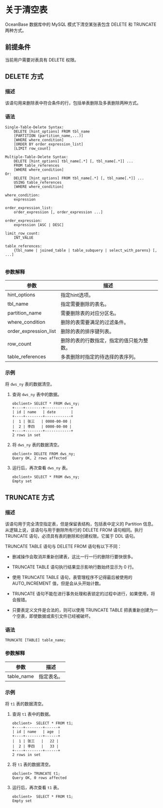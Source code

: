 关于清空表 
==========================

OceanBase 数据库中的 MySQL 模式下清空某张表包含 DELETE 和 TRUNCATE 两种方式。

前提条件 
-------------------------

当前用户需要对表具有 DELETE 权限。

DELETE 方式 
------------------------------

### 描述 

该语句用来删除表中符合条件的行，包括单表删除及多表删除两种方式。

### 语法 

```unknow
Single-Table-Delete Syntax:
    DELETE [hint_options] FROM tbl_name
    [PARTITION (partition_name,...)]
    [WHERE where_condition]
    [ORDER BY order_expression_list]
    [LIMIT row_count]

Multiple-Table-Delete Syntax:
    DELETE [hint_options] tbl_name[.*] [, tbl_name[.*]] ...
    FROM table_references
    [WHERE where_condition]
Or:
    DELETE [hint_options] FROM tbl_name[.*] [, tbl_name[.*]] ...
    USING table_references
    [WHERE where_condition]
 
where_condition:
    expression

order_expression_list:
    order_expression [, order_expression ...]

order_expression:
    expression [ASC | DESC]

limit_row_count:
    INT_VALUE
  
table_references:
    {tbl_name | joined_table | table_subquery | select_with_parens} [, ...]
 
```



### 参数解释 



|        **参数**         |        **描述**        |
|-----------------------|----------------------|
| hint_options          | 指定hint选项。            |
| tbl_name              | 指定需要删除的表名。           |
| partition_name        | 需要删除表的对应分区名。         |
| where_condition       | 删除的表需要满足的过滤条件。       |
| order_expression_list | 删除的表的排序键列表。          |
| row_count             | 删除的表的行数指定，指定的值只能为整数。 |
| table_references      | 多表删除时指定的待选择的表序列。     |



### 示例 

将 `dws_ny` 表的数据清空。

1. 查询 `dws_ny` 表中的数据。

   ```unknow
   obclient> SELECT * FROM dws_ny;
   +----+--------+------------+
   | id | name   | date       |
   +----+--------+------------+
   |  1 | 张三   | 0000-00-00 |
   |  2 | 李四   | 0000-00-00 |
   +----+--------+------------+
   2 rows in set
   ```

   

2. 将 `dws_ny` 表的数据清空。

   ```unknow
   obclient> DELETE FROM dws_ny;
   Query OK, 2 rows affected
   ```

   

3. 运行后，再次查看 `dws_ny` 表。

   ```unknow
   obclient> SELECT * FROM dws_ny;
   Empty set
   ```

   




TRUNCATE 方式 
--------------------------------

### 描述 

该语句用于完全清空指定表，但是保留表结构，包括表中定义的 Partition 信息。从逻辑上说，该语句与用于删除所有行的 DELETE FROM 语句相同。执行 TRUNCATE 语句，必须具有表的删除和创建权限。它属于 DDL 语句。

TRUNCATE TABLE 语句与 DELETE FROM 语句有以下不同：

* 删减操作会取消并重新创建表，这比一行一行的删除行要快很多。

  

* TRUNCATE TABLE 语句执行结果显示影响行数始终显示为 0 行。

  

* 使用 TRUNCATE TABLE 语句，表管理程序不记得最后被使用的 AUTO_INCREMENT 值，但是会从头开始计数。

  

* TRUNCATE 语句不能在进行事务处理和表锁定的过程中进行，如果使用，将会报错。

  

* 只要表定义文件是合法的，则可以使用 TRUNCATE TABLE 把表重新创建为一个空表，即使数据或索引文件已经被破坏。

  




### 语法 

```unknow
TRUNCATE [TABLE] table_name;
```



### 参数解释 



|   **参数**   | **描述** |
|------------|--------|
| table_name | 指定表名。  |



### 示例 

将 `t1` 表的数据清空。

1. 查询 `t1` 表中的数据。

   ```unknow
   obclient>  SELECT * FROM t1;
   +----+--------+------+
   | id | name   | age  |
   +----+--------+------+
   |  1 | 张三   |   22 |
   |  2 | 李四   |   33 |
   +----+--------+------+
   2 rows in set
   ```

   

2. 将 `t1` 表的数据清空。

   ```unknow
   obclient> TRUNCATE t1;
   Query OK, 0 rows affected
   ```

   

3. 运行后，再次查看 `t1` 表。

   ```unknow
   obclient>  SELECT * FROM t1;
   Empty set
   ```

   






